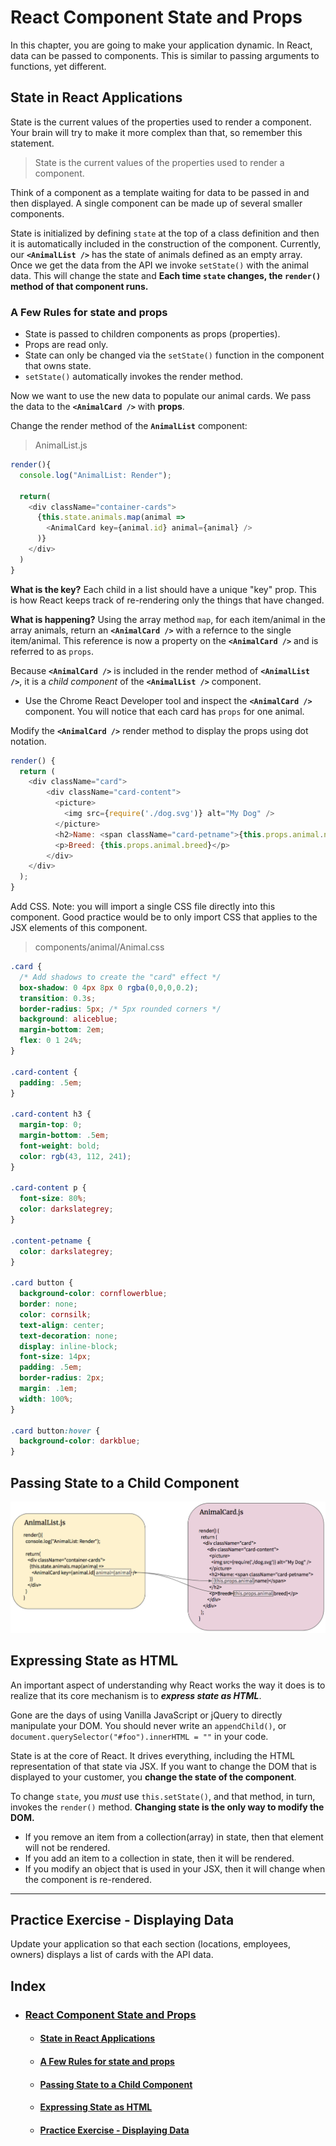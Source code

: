 # React Component State and Props

In this chapter, you are going to make your application dynamic. In React, data can be passed to components. This is similar to passing arguments to functions, yet different.

## State in React Applications

State is the current values of the properties used to render a component. Your brain will try to make it more complex than that, so remember this statement.

> State is the current values of the properties used to render a component.

Think of a component as a template waiting for data to be passed in and then displayed. A single component can be made up of several smaller components.

State is initialized by defining `state` at the top of a class definition and then it is automatically included in the construction of the component. Currently, our **`<AnimalList />`** has the state of animals defined as an empty array. Once we get the data from the API we invoke `setState()` with the animal data. This will change the state and **Each time `state` changes, the `render()` method of that component runs.**

### A Few Rules for state and props
* State is passed to children components as props (properties).
* Props are read only.
* State can only be changed via the `setState()` function in the component that owns state.
* `setState()` automatically invokes the render method.


Now we want to use the new data to populate our animal cards. We pass the data to the **`<AnimalCard />`** with **props**.

Change the render method of the **`AnimalList`** component:

> AnimalList.js
```js
render(){
  console.log("AnimalList: Render");

  return(
    <div className="container-cards">
      {this.state.animals.map(animal =>
        <AnimalCard key={animal.id} animal={animal} />
      )}
    </div>
  )
}
```

**What is the key?** Each child in a list should have a unique "key" prop. This is how React keeps track of re-rendering only the things that have changed.

**What is happening?** Using the array method `map`, for each item/animal in the array animals, return an **`<AnimalCard />`** with a refernce to the single item/animal. This reference is now a property on the **`<AnimalCard />`** and is referred to as `props`.

Because **`<AnimalCard />`** is included in the render method of **`<AnimalList />`**, it is a  _child component_ of the **`<AnimalList />`** component.

* Use the Chrome React Developer tool and inspect the **`<AnimalCard />`** component. You will notice that each card has `props` for one animal.

Modify the **`<AnimalCard />`** render method to display the props using dot notation.

```js
render() {
  return (
    <div className="card">
        <div className="card-content">
          <picture>
            <img src={require('./dog.svg')} alt="My Dog" />
          </picture>
          <h2>Name: <span className="card-petname">{this.props.animal.name}</span></h2>
          <p>Breed: {this.props.animal.breed}</p>
        </div>
    </div>
  );
}

```

Add CSS. Note: you will import a single CSS file directly into this component. Good practice would be to only import CSS that applies to the JSX elements of this component.


> components/animal/Animal.css

```css
.card {
  /* Add shadows to create the "card" effect */
  box-shadow: 0 4px 8px 0 rgba(0,0,0,0.2);
  transition: 0.3s;
  border-radius: 5px; /* 5px rounded corners */
  background: aliceblue;
  margin-bottom: 2em;
  flex: 0 1 24%;
}

.card-content {
  padding: .5em;
}

.card-content h3 {
  margin-top: 0;
  margin-bottom: .5em;
  font-weight: bold;
  color: rgb(43, 112, 241);
}

.card-content p {
  font-size: 80%;
  color: darkslategrey;
}

.content-petname {
  color: darkslategrey;
}

.card button {
  background-color: cornflowerblue;
  border: none;
  color: cornsilk;
  text-align: center;
  text-decoration: none;
  display: inline-block;
  font-size: 14px;
  padding: .5em;
  border-radius: 2px;
  margin: .1em;
  width: 100%;
}

.card button:hover {
  background-color: darkblue;
}
```

## Passing State to a Child Component

![](./images/state-propogation-visual.png)



## Expressing State as HTML

An important aspect of understanding why React works the way it does is to realize that its core mechanism is to **_express state as HTML_**.

Gone are the days of using Vanilla JavaScript or jQuery to directly manipulate your DOM. You should never write an `appendChild()`, or `document.querySelector("#foo").innerHTML = ""` in your code.

State is at the core of React. It drives everything, including the HTML representation of that state via JSX. If you want to change the DOM that is displayed to your customer, you **change the state of the component**.

To change `state`, you _must_ use `this.setState()`, and that method, in turn, invokes the `render()` method. **Changing state is the only way to modify the DOM.**

* If you remove an item from a collection(array) in state, then that element will not be rendered.
* If you add an item to a collection in state, then it will be rendered.
* If you modify an object that is used in your JSX, then it will change when the component is re-rendered.


---

## Practice Exercise - Displaying Data

Update your application so that each section (locations, employees, owners) displays a list of cards with the API data.

## Index
- ### [React Component State and Props](https://github.com/TrinityTerry/nss-react-kennel/blob/master/directions/chapter-4-directions.md#react-component-state-and-props)
  - #### [State in React Applications](https://github.com/TrinityTerry/nss-react-kennel/blob/master/directions/chapter-4-directions.md#state-in-react-applications)
  - #### [A Few Rules for state and props](https://github.com/TrinityTerry/nss-react-kennel/blob/master/directions/chapter-4-directions.md#a-few-rules-for-state-and-props)
  - #### [Passing State to a Child Component](https://github.com/TrinityTerry/nss-react-kennel/blob/master/directions/chapter-4-directions.md#passing-state-to-a-child-component)
  - #### [Expressing State as HTML](https://github.com/TrinityTerry/nss-react-kennel/blob/master/directions/chapter-4-directions.md#expressing-state-as-html)
  - #### [Practice Exercise - Displaying Data](https://github.com/TrinityTerry/nss-react-kennel/blob/master/directions/chapter-4-directions.md#practice-exercise---displaying-data)

